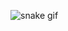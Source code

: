 ![snake gif](https://github.com/whatiskeptiname/whatiskeptiname/output/github-contribution-grid-snake.gif)
